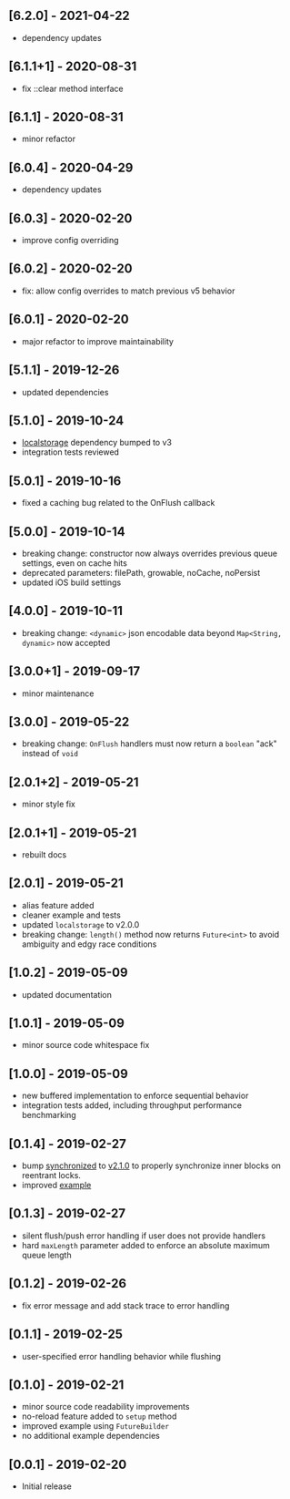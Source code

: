 ## [6.2.0] - 2021-04-22
- dependency updates

## [6.1.1+1] - 2020-08-31
- fix ::clear method interface

## [6.1.1] - 2020-08-31
- minor refactor

## [6.0.4] - 2020-04-29
- dependency updates

## [6.0.3] - 2020-02-20
- improve config overriding

## [6.0.2] - 2020-02-20
- fix: allow config overrides to match previous v5 behavior

## [6.0.1] - 2020-02-20
- major refactor to improve maintainability

## [5.1.1] - 2019-12-26
- updated dependencies

## [5.1.0] - 2019-10-24
- [localstorage](https://pub.dev/packages/localstorage) dependency bumped to v3
- integration tests reviewed

## [5.0.1] - 2019-10-16
- fixed a caching bug related to the OnFlush callback

## [5.0.0] - 2019-10-14
- breaking change: constructor now always overrides previous queue settings, even on cache hits
- deprecated parameters: filePath, growable, noCache, noPersist
- updated iOS build settings

## [4.0.0] - 2019-10-11
- breaking change: `<dynamic>` json encodable data beyond `Map<String, dynamic>` now accepted

## [3.0.0+1] - 2019-09-17
- minor maintenance

## [3.0.0] - 2019-05-22
- breaking change: `OnFlush` handlers must now return a `boolean` "ack" instead
  of `void`

## [2.0.1+2] - 2019-05-21
- minor style fix

## [2.0.1+1] - 2019-05-21
- rebuilt docs

## [2.0.1] - 2019-05-21
- alias feature added
- cleaner example and tests
- updated `localstorage` to v2.0.0
- breaking change: `length()` method now returns `Future<int>` to avoid
  ambiguity and edgy race conditions

## [1.0.2] - 2019-05-09
- updated documentation

## [1.0.1] - 2019-05-09
- minor source code whitespace fix

## [1.0.0] - 2019-05-09
- new buffered implementation to enforce sequential behavior
- integration tests added, including throughput performance benchmarking

## [0.1.4] - 2019-02-27
- bump [synchronized](https://pub.dartlang.org/packages/synchronized) to
  [v2.1.0](https://pub.dartlang.org/packages/synchronized/versions/2.1.0) to properly
  synchronize inner blocks on reentrant locks.
- improved [example](https://pub.dartlang.org/packages/flutter_persistent_queue#-example-tab-)

## [0.1.3] - 2019-02-27
- silent flush/push error handling if user does not provide handlers
- hard `maxLength` parameter added to enforce an absolute maximum queue length

## [0.1.2] - 2019-02-26
- fix error message and add stack trace to error handling

## [0.1.1] - 2019-02-25
- user-specified error handling behavior while flushing

## [0.1.0] - 2019-02-21
- minor source code readability improvements
- no-reload feature added to `setup` method
- improved example using `FutureBuilder`
- no additional example dependencies

## [0.0.1] - 2019-02-20
- Initial release
